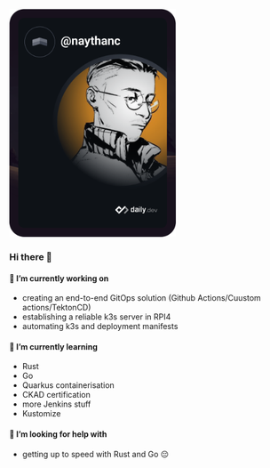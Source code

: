 <a href="https://app.daily.dev/DailyDevTips"><img src="https://github.com/shin-san/shin-san/blob/master/devcard.svg" width="300" alt="JC's Dev Card"/></a>

### Hi there 👋

<!--
**shin-san/shin-san** is a ✨ _special_ ✨ repository because its `README.md` (this file) appears on your GitHub profile.

Here are some ideas to get you started:

- 🔭 I’m currently working on ...
- 🌱 I’m currently learning ...
- 👯 I’m looking to collaborate on ...
- 🤔 I’m looking for help with ...
- 💬 Ask me about ...
- 📫 How to reach me: ...
- 😄 Pronouns: ...
- ⚡ Fun fact: ...
-->

#### 🔭 I’m currently working on
- creating an end-to-end GitOps solution (Github Actions/Cuustom actions/TektonCD)
- establishing a reliable k3s server in RPI4
- automating k3s and deployment manifests

#### 🌱 I’m currently learning
- Rust
- Go
- Quarkus containerisation
- CKAD certification
- more Jenkins stuff
- Kustomize

#### 🤔 I’m looking for help with
- getting up to speed with Rust and Go 😔
